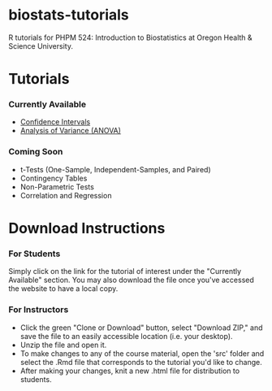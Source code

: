 # biostats-tutorials
R tutorials for PHPM 524: Introduction to Biostatistics at Oregon Health &amp; Science University.

# Tutorials
### Currently Available
- [Confidence Intervals](https://www.aaroncoyner.io/tutorials/R_Tutorial_ConfidenceIntervals.html)
- [Analysis of Variance (ANOVA)](https://www.aaroncoyner.io/tutorials/R_Tutorial_ANOVA.html)

### Coming Soon
- t-Tests (One-Sample, Independent-Samples, and Paired)
- Contingency Tables
- Non-Parametric Tests
- Correlation and Regression

# Download Instructions
### For Students
Simply click on the link for the tutorial of interest under the "Currently Available" section. You may also download the file once you've accessed the website to have a local copy.


### For Instructors
- Click the green "Clone or Download" button, select "Download ZIP," and save the file to an easily accessible location (i.e. your desktop).
- Unzip the file and open it.
- To make changes to any of the course material, open the 'src' folder and select the .Rmd file that corresponds to the tutorial you'd like to change.
- After making your changes, knit a new .html file for distribution to students.
